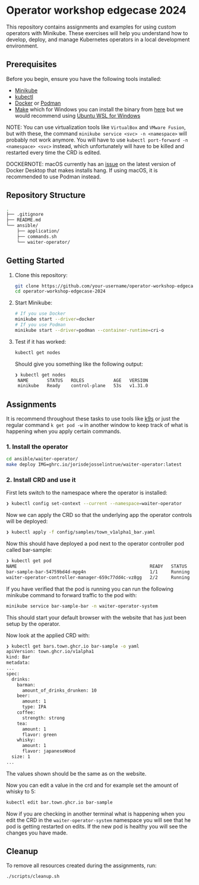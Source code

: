 
# Operator workshop edgecase 2024

This repository contains assignments and examples for using custom operators with Minikube. These exercises will help you understand how to develop, deploy, and manage Kubernetes operators in a local development environment.

## Prerequisites

Before you begin, ensure you have the following tools installed:

- [Minikube](https://minikube.sigs.k8s.io/docs/start/)
- [kubectl](https://kubernetes.io/docs/tasks/tools/)
- [Docker](https://docs.docker.com/get-docker/) or [Podman](https://podman.io/docs/installation)
- [Make](https://www.gnu.org/software/make/) which for Windows you can install the binary from [here](https://gnuwin32.sourceforge.net/packages/make.htm) but we would recommend using [Ubuntu WSL for Windows](https://ubuntu.com/desktop/wsl)

NOTE: You can use virtualization tools like `VirtualBox` and `VMware Fusion`, but with these, the command `minikube service <svc> -n <namespace>` will probably not work anymore. You will have to use `kubectl port-forward -n <namespace> <svc>` instead, which unfortunately will have to be killed and restarted every time the CRD is edited.

DOCKERNOTE: macOS currently has an [issue](https://github.com/docker/cli/issues/5412) on the latest version of Docker Desktop that makes installs hang. If using macOS, it is recommended to use Podman instead.

## Repository Structure

```bash
.
├── .gitignore
├── README.md
└── ansible/
    ├── application/
    ├── commands.sh
    └── waiter-operator/
```

## Getting Started

1. Clone this repository:
   ```bash
   git clone https://github.com/your-username/operator-workshop-edgecase-2024.git
   cd operator-workshop-edgecase-2024
   ```

2. Start Minikube:
   ```bash
   # If you use Docker
   minikube start --driver=docker
   # If you use Podman
   minikube start --driver=podman --container-runtime=cri-o
   ```

3. Test if it has worked:
   ```bash
   kubectl get nodes
   ```
   Should give you something like the following output:
   ```bash
   ❯ kubectl get nodes
    NAME       STATUS   ROLES           AGE   VERSION
    minikube   Ready    control-plane   53s   v1.31.0
   ```

## Assignments

It is recommend throughout these tasks to use tools like [k9s](https://k9scli.io/topics/install/) or just the regular command `k get pod -w` in another window to keep track of what is happening when you apply certain commands.

### 1. Install the operator

```bash
cd ansible/waiter-operator/
make deploy IMG=ghrc.io/jorisdejosselintrue/waiter-operator:latest
```

### 2. Install CRD and use it
First lets switch to the namespace where the operator is installed:
```bash
❯ kubectl config set-context --current --namespace=waiter-operator
```

Now we can apply the CRD so that the underlying app the operator controls will be deployed:
```bash
❯ kubectl apply -f config/samples/town_v1alpha1_bar.yaml
```

Now this should have deployed a pod next to the operator controller pod called bar-sample:
```bash
❯ kubectl get pod
NAME                                                  READY   STATUS    RESTARTS   AGE
bar-sample-bar-54759bd4d-mpg4n                        1/1     Running   0          63s
waiter-operator-controller-manager-659c77dd4c-vz8gg   2/2     Running   0          3m4s
```

If you have verified that the pod is running you can run the following minikube command to forward traffic to the pod with:
```bash
minikube service bar-sample-bar -n waiter-operator-system
```
This should start your default browser with the website that has just been setup by the operator.

Now look at the applied CRD with:
```bash
❯ kubectl get bars.town.ghcr.io bar-sample -o yaml
apiVersion: town.ghcr.io/v1alpha1
kind: Bar
metadata:
...
spec:
  drinks:
    barman:
      amount_of_drinks_drunken: 10
    beer:
      amount: 1
      type: IPA
    coffee:
      strength: strong
    tea:
      amount: 1
      flavor: green
    whisky:
      amount: 1
      flavor: japaneseWood
  size: 1
...
```
The values shown should be the same as on the website.

Now you can edit a value in the crd and for example set the amount of whisky to 5:
```bash
kubectl edit bar.town.ghcr.io bar-sample
```
Now if you are checking in another terminal what is happening when you edit the CRD in the `waiter-operator-system` namespace you will see that he pod is getting restarted on edits. If the new pod is healthy you will see the changes you have made.

## Cleanup

To remove all resources created during the assignments, run:

```bash
./scripts/cleanup.sh
```